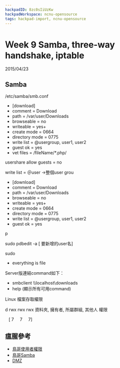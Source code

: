 ```yaml
---
hackpadID: 8zc0sIiUzKw
hackpadWorkspace: ncnu-opensource
tags: hackpad-import, ncnu-opensource
---
```

# Ｗeek 9 Samba, three-way handshake, iptable

2015/04/23

## Samba

/etc/samba/smb.conf

*   [download]
*   comment = Download
*   path = /var/user/Downloads
*   browseable = no
*   writeable = yes+
*   create mode = 0664
*   directory mode = 0775
*   write list = @usergroup, user1, user2
*   guest ok = yes
*   vet files = /fileName/*.php/

usershare allow guests = no

write list = ＠user ->整個user grou

*   [download]
*   comment = Download
*   path = /var/user/Downloads
*   browseable = no
*   writeable = yes+
*   create mode = 0664
*   directory mode = 0775
*   write list = @usergroup, user1, user2
*   guest ok = yes

p

sudo pdbedit -a [ 要新增的user名]

sudo

*   everything is file

Server版連結command如下：

*   smbclient \\\\localhost\\downloads
*   help (顯示所有可用command)

Linux 檔案存取權限

d rwx rwx rwx 資料夾, 擁有者, 所屬群組, 其他人 權限

   [ 7     7     7]

## 瘟腥參考

*   [鳥哥使用者權限](http://linux.vbird.org/linux_basic/0210filepermission.php)
*   [鳥哥Samba](http://linux.vbird.org/linux_server/0370samba.php)
*   [DMZ](http://zh.wikipedia.org/wiki/DMZ)
